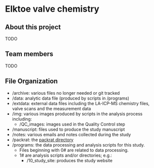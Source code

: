 # Elktoe valve chemistry

## About this project

TODO

## Team members

TODO

## File Organization

* /archive: various files no longer needed or git tracked
* /data: analytic data file (produced by scripts in /programs)
* /extdata: external data files including the LA-ICP-MS chemistry files, valve scans and the
measurement data
* /img: various images produced by scripts in the analysis process including:
   * /QC_images: images used in the Quality Control step
* /manuscript: files used to produce the study manuscript
* /notes: various emails and notes collected during the study
* /packrat: the [packrat directory](https://rstudio.github.io/packrat/)
* /programs: the data processing and analysis scripts for this study. 
    * Files beginning with 0# are related to data processing.
    * 1# are analysis scripts and/or directories; e.g.:
        * /10_study_site: produces the study website

   